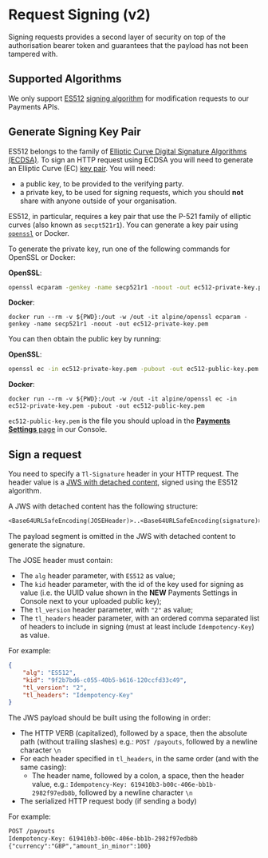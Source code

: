 # Request Signing (v2)

Signing requests provides a second layer of security on top of the authorisation bearer token and guarantees that the payload has not been tampered with.

## Supported Algorithms
We only support [ES512](https://tools.ietf.org/html/rfc7518#page-9) [signing algorithm](https://tools.ietf.org/html/rfc7518) for modification requests to our Payments APIs.

## Generate Signing Key Pair
ES512 belongs to the family of [Elliptic Curve Digital Signature Algorithms (ECDSA)](https://en.wikipedia.org/wiki/Elliptic_Curve_Digital_Signature_Algorithm).
To sign an HTTP request using ECDSA you will need to generate an Elliptic Curve (EC) [key pair](https://en.wikipedia.org/wiki/Public-key_cryptography). You will need:

- a public key, to be provided to the verifying party.
- a private key, to be used for signing requests, which you should **not** share with anyone outside of your organisation.

ES512, in particular, requires a key pair that use the P-521 family of elliptic curves (also known as `secpt521r1`).
You can generate a key pair using [`openssl`](https://www.openssl.org/) or Docker.

To generate the private key, run one of the following commands for OpenSSL or Docker:

**OpenSSL**:
```bash
openssl ecparam -genkey -name secp521r1 -noout -out ec512-private-key.pem
```

**Docker**:
```
docker run --rm -v ${PWD}:/out -w /out -it alpine/openssl ecparam -genkey -name secp521r1 -noout -out ec512-private-key.pem
```

You can then obtain the public key by running:

**OpenSSL**:
```bash
openssl ec -in ec512-private-key.pem -pubout -out ec512-public-key.pem
```

**Docker**:
```
docker run --rm -v ${PWD}:/out -w /out -it alpine/openssl ec -in ec512-private-key.pem -pubout -out ec512-public-key.pem
```

`ec512-public-key.pem` is the file you should upload in the [**Payments Settings** page](https://console.truelayer.com/payments/v3/settings) in our Console.

## Sign a request
You need to specify a `Tl-Signature` header in your HTTP request.
The header value is a [JWS with detached content](https://tools.ietf.org/html/rfc7515#appendix-F), signed using the ES512 algorithm.

A JWS with detached content has the following structure:

```txt
<Base64URLSafeEncoding(JOSEHeader)>..<Base64URLSafeEncoding(signature)>
````

The payload segment is omitted in the JWS with detached content to generate the signature.

The JOSE header must contain:
- The `alg` header parameter, with `ES512` as value;
- The `kid` header parameter, with the id of the key used for signing as value (i.e. the UUID value shown in the **NEW** Payments Settings in Console next to your uploaded public key);
- The `tl_version` header parameter, with `"2"` as value;
- The `tl_headers` header parameter, with an ordered comma separated list of headers to include in signing (must at least include `Idempotency-Key`) as value.

For example:

```json
{
    "alg": "ES512",
    "kid": "9f2b7bd6-c055-40b5-b616-120ccfd33c49",
    "tl_version": "2",
    "tl_headers": "Idempotency-Key"
}
```

The JWS payload should be built using the following in order:
- The HTTP VERB (capitalized), followed by a space, then the absolute path (without trailing slashes) e.g.: `POST /payouts`, followed by a newline character `\n`
- For each header specified in `tl_headers`, in the same order (and with the same casing):
    - The header name, followed by a colon, a space, then the header value, e.g.: `Idempotency-Key: 619410b3-b00c-406e-bb1b-2982f97edb8b`, followed by a newline character `\n`
- The serialized HTTP request body (if sending a body)

For example:

```txt
POST /payouts
Idempotency-Key: 619410b3-b00c-406e-bb1b-2982f97edb8b
{"currency":"GBP","amount_in_minor":100}
```
